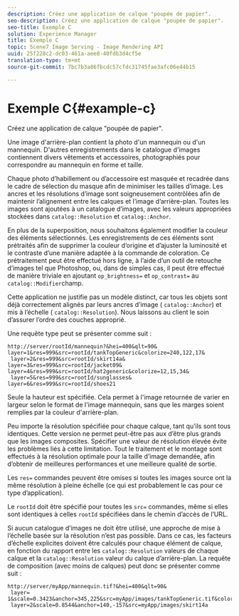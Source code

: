 ```yaml
---
description: Créez une application de calque "poupée de papier".
seo-description: Créez une application de calque "poupée de papier".
seo-title: Exemple C
solution: Experience Manager
title: Exemple C
topic: Scene7 Image Serving - Image Rendering API
uuid: 25f228c2-dc03-461a-aee8-40fdb3d4cf5e
translation-type: tm+mt
source-git-commit: 7bc7b3a86fbcdc57cfdc31745fae3afc06e44b15

---
```



# Exemple C{#example-c}

Créez une application de calque &quot;poupée de papier&quot;.

Une image d&#39;arrière-plan contient la photo d&#39;un mannequin ou d&#39;un mannequin. D&#39;autres enregistrements dans le catalogue d&#39;images contiennent divers vêtements et accessoires, photographiés pour correspondre au mannequin en forme et taille.

Chaque photo d’habillement ou d’accessoire est masquée et recadrée dans le cadre de sélection du masque afin de minimiser les tailles d’image. Les ancres et les résolutions d’image sont soigneusement contrôlées afin de maintenir l’alignement entre les calques et l’image d’arrière-plan. Toutes les images sont ajoutées à un catalogue d’images, avec les valeurs appropriées stockées dans `catalog::Resolution` et `catalog::Anchor`.

En plus de la superposition, nous souhaitons également modifier la couleur des éléments sélectionnés. Les enregistrements de ces éléments sont prétraités afin de supprimer la couleur d’origine et d’ajuster la luminosité et le contraste d’une manière adaptée à la commande de coloration. Ce prétraitement peut être effectué hors ligne, à l’aide d’un outil de retouche d’images tel que Photoshop, ou, dans de simples cas, il peut être effectué de manière triviale en ajoutant `op_brightness=` et `op_contrast=` au `catalog::Modifier`champ.

Cette application ne justifie pas un modèle distinct, car tous les objets sont déjà correctement alignés par leurs ancres d’image ( `catalog::Anchor`) et mis à l’échelle ( `catalog::Resolution`). Nous laissons au client le soin d’assurer l’ordre des couches approprié.

Une requête type peut se présenter comme suit :

```
http://server/rootId/mannequin?&hei=400&qlt=90&
layer=1&res=999&src=rootId/tankTopGeneric&colorize=240,122,17&
 layer=2&res=999&src=rootId/skirt14a&
layer=3&res=999&src=rootId/jacket09&
layer=4&res=999&src=rootId/hat2generic&colorize=12,15,34&
 layer=5&res=999&src=rootId/sunglasses&
layer=6&res=999&src=rootId/shoes21
```

Seule la hauteur est spécifiée. Cela permet à l&#39;image retournée de varier en largeur selon le format de l&#39;image mannequin, sans que les marges soient remplies par la couleur d&#39;arrière-plan.

Peu importe la résolution spécifiée pour chaque calque, tant qu’ils sont tous identiques. Cette version ne permet peut-être pas aux d’être plus grands que les images composites. Spécifier une valeur de résolution élevée évite les problèmes liés à cette limitation. Tout le traitement et le montage sont effectués à la résolution optimale pour la taille d’image demandée, afin d’obtenir de meilleures performances et une meilleure qualité de sortie.

Les `res=` commandes peuvent être omises si toutes les images source ont la même résolution à pleine échelle (ce qui est probablement le cas pour ce type d’application).

Le `rootId` doit être spécifié pour toutes les `src=` commandes, même si elles sont identiques à celles `rootId` spécifiées dans le chemin d’accès de l’URL.

Si aucun catalogue d’images ne doit être utilisé, une approche de mise à l’échelle basée sur la résolution n’est pas possible. Dans ce cas, les facteurs d’échelle explicites doivent être calculés pour chaque élément de calque, en fonction du rapport entre les `catalog::Resolution` valeurs de chaque calque et la `catalog::Resolution` valeur du calque d’arrière-plan. La requête de composition (avec moins de calques) peut donc se présenter comme suit :

```
http://server/myApp/mannequin.tif?&hei=400&qlt=90&
 layer= 1&scale=0.3423&anchor=345,225&src=myApp/images/tankTopGeneric.tif&colorize=240,122,17&
 layer=2&scale=0.8544&anchor=140,-157&src=myApp/images/skirt14a
```

